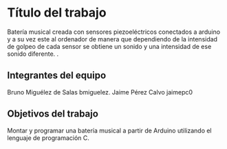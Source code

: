 # Título del trabajo

Batería musical creada con sensores piezoeléctricos conectados a arduino y a su vez este al ordenador de manera que dependiendo de la intensidad de golpeo de cada sensor se obtiene un sonido y una intensidad de ese sonido diferente. .

## Integrantes del equipo

Bruno Miguélez de Salas bmiguelez.
Jaime Pérez Calvo  jaimepc0

## Objetivos del trabajo

Montar y programar una batería musical a partir de Arduino utilizando el lenguaje de programación C.
